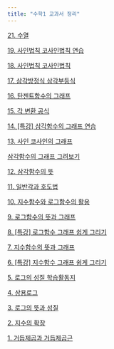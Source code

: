 ```yaml
---
title: "수학1 교과서 정리"
---
```


<a href="/pdf/one%20chungsoo/21. 수열.pdf">21. 수열</a>

<a href="/pdf/one%20chungsoo/19. 사인법칙 코사인법칙 연습.pdf">19. 사인법칙 코사인법칙 연습</a>

<a href="/pdf/one%20chungsoo/18. 사인법칙 코사인법칙.pdf">18. 사인법칙 코사인법칙</a>

<a href="/pdf/one%20chungsoo/17. 삼각방정식 삼각부등식.pdf">17. 삼각방정식 삼각부등식</a>

<a href="/pdf/one%20chungsoo/16. 탄젠트함수의 그래프.pdf">16. 탄젠트함수의 그래프</a>

<a href="/pdf/one%20chungsoo/15. 각 변환 공식.pdf">15. 각 변환 공식</a>

<a href="/pdf/one%20chungsoo/14. [특강] 삼각함수의 그래프 연습.pdf">14. [특강] 삼각함수의 그래프 연습</a>

<a href="/pdf/one%20chungsoo/13. 사인 코사인의 그래프.pdf">13. 사인 코사인의 그래프</a>

<a href="https://www.geogebra.org/m/hx5Y8Uww">삼각함수의 그래프 그려보기</a>

<a href="/pdf/one%20chungsoo/12.%20삼각함수의%20뜻.pdf">12. 삼각함수의 뜻</a>

<a href="/pdf/one%20chungsoo/11.%20일반각과%20호도법.pdf">11. 일반각과 호도법</a>

<a href="/pdf/one%20chungsoo/10.%20지수함수와%20로그함수의%20활용.pdf">10. 지수함수와 로그함수의 활용</a>

<a href="/pdf/one%20chungsoo/9.%20로그함수의%20뜻과%20그래프.pdf">9. 로그함수의 뜻과 그래프</a>

<a href="/pdf/one%20chungsoo/8.%20%5B특강%5D%20로그함수%20그래프%20쉽게%20그리기.pdf">8. [특강] 로그함수 그래프 쉽게 그리기</a>

<a href="/pdf/one%20chungsoo/7.%20지수함수의%20뜻과%20그래프.pdf">7. 지수함수의 뜻과 그래프</a>

<a href="/pdf/one%20chungsoo/6.%20%5B특강%5D%20지수함수%20그래프%20쉽게%20그리기.pdf">6. [특강] 지수함수 그래프 쉽게 그리기</a>

<a href="/pdf/one%20chungsoo/5.%20로그의%20성질%20학습활동지.pdf">5. 로그의 성질 학습활동지</a>

<a href="/pdf/one%20chungsoo/4.%20상용로그.pdf">4. 상용로그</a>

<a href="/pdf/one%20chungsoo/3.%20로그의%20뜻과%20성질.pdf">3. 로그의 뜻과 성질</a>

<a href="/pdf/one%20chungsoo/2.%20지수의%20확장.pdf">2. 지수의 확장</a>

<a href="/pdf/one%20chungsoo/1.%20거듭제곱과%20거듭제곱근.pdf">1. 거듭제곱과 거듭제곱근</a>
